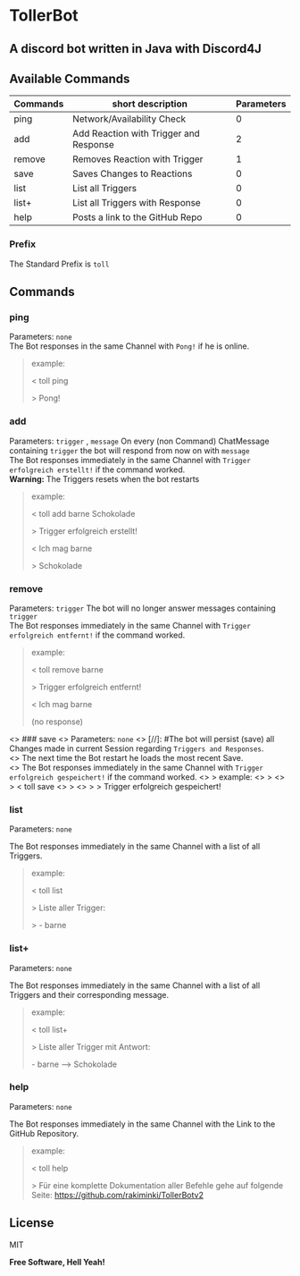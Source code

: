 # TollerBot
##  A discord bot written in Java with Discord4J

## Available Commands


| Commands | short description                      | Parameters |
|----------|----------------------------------------| ------ |
| ping     | Network/Availability Check             |0|
| add      | Add Reaction with Trigger and Response |2|| 
| remove   | Removes Reaction with Trigger          |1|
| save     | Saves Changes to Reactions             |0|
| list     | List all Triggers                      |0|
| list+    | List all Triggers with Response        |0|
| help     | Posts a link to the GitHub Repo        |0|
### Prefix
The Standard Prefix is `toll`
## Commands
### ping
Parameters: `none`\
The Bot responses in the same Channel with `Pong!` if he is online.
> example:
>
> \< toll ping
>
> \> Pong!

### add
Parameters: `trigger` , `message`
On every (non Command) ChatMessage containing `trigger` the bot will respond from now on with `message`\
The Bot responses immediately in the same Channel with `Trigger erfolgreich erstellt!` if the command worked.\
**Warning:** The Triggers resets when the bot restarts
> example:
>
> \< toll add barne Schokolade
>
> \> Trigger erfolgreich erstellt!
>
> \< Ich mag barne
>
> \> Schokolade
### remove
Parameters: `trigger`
The bot will no longer answer messages containing `trigger`\
The Bot responses immediately in the same Channel with `Trigger erfolgreich entfernt!` if the command worked.
> example:
>
> \< toll remove barne
>
> \> Trigger erfolgreich entfernt!
>
> \< Ich mag barne
>
> (no response)

<>  ### save
<> Parameters: `none`
<> [//]: #The bot will persist (save) all Changes made in current Session regarding `Triggers and Responses`.\
<> The next time the Bot restart he loads the most recent Save.\
<> The Bot responses immediately in the same Channel with `Trigger erfolgreich gespeichert!` if the command worked.
<> > example:
<> >
<> > \< toll save
<> >
<> > \> Trigger erfolgreich gespeichert!
### list
Parameters: `none`

The Bot responses immediately in the same Channel with a list of all Triggers.
> example:
>
> \< toll list
>
> \> Liste aller Trigger:
> 
> \> \- barne
### list+
Parameters: `none`

The Bot responses immediately in the same Channel with a list of all Triggers and their corresponding message.
> example:
>
> \< toll list+
>
> \> Liste aller Trigger mit Antwort:
>
> \- barne --> Schokolade
### help
Parameters: `none`

The Bot responses immediately in the same Channel with the Link to the GitHub Repository.
> example:
>
> \< toll help
>
> \> Für eine komplette Dokumentation aller Befehle gehe auf folgende Seite: https://github.com/rakiminki/TollerBotv2



## License

MIT

**Free Software, Hell Yeah!**
